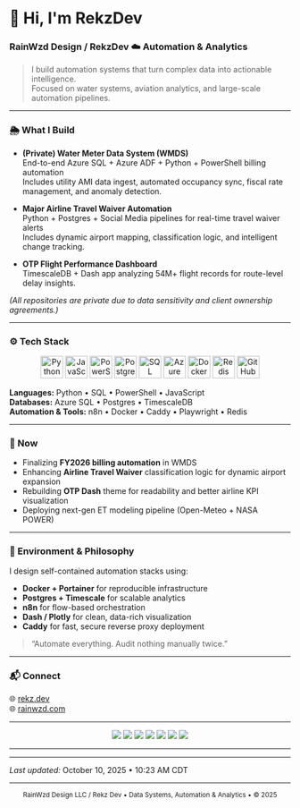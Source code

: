 # 👋 Hi, I'm RekzDev 
### RainWzd Design / RekzDev ☁️ Automation & Analytics

> I build automation systems that turn complex data into actionable intelligence.  
> Focused on water systems, aviation analytics, and large-scale automation pipelines.

---

### 🌦️ What I Build
- **(Private) Water Meter Data System (WMDS)**  
  End-to-end Azure SQL + Azure ADF + Python + PowerShell billing automation  
  Includes utility AMI data ingest, automated occupancy sync, fiscal rate management, and anomaly detection.

- **Major Airline Travel Waiver Automation**  
  Python + Postgres + Social Media pipelines for real-time travel waiver alerts  
  Includes dynamic airport mapping, classification logic, and intelligent change tracking.

- **OTP Flight Performance Dashboard**  
  TimescaleDB + Dash app analyzing 54M+ flight records for route-level delay insights.  

*(All repositories are private due to data sensitivity and client ownership agreements.)*

---

### ⚙️ Tech Stack

<p align="center">
  <!-- Languages -->
  <img src="https://cdn.jsdelivr.net/gh/devicons/devicon/icons/python/python-original.svg" width="40" height="40" alt="Python"/>
  <img src="https://cdn.jsdelivr.net/gh/devicons/devicon/icons/javascript/javascript-original.svg" width="40" height="40" alt="JavaScript"/>
  <img src="https://cdn.jsdelivr.net/gh/devicons/devicon/icons/powershell/powershell-original.svg" width="40" height="40" alt="PowerShell"/>

  <!-- Databases -->
  <img src="https://cdn.jsdelivr.net/gh/devicons/devicon/icons/postgresql/postgresql-original.svg" width="40" height="40" alt="Postgres"/>
  <img src="https://cdn.jsdelivr.net/gh/devicons/devicon/icons/microsoftsqlserver/microsoftsqlserver-plain.svg" width="40" height="40" alt="SQL Server"/>

  <!-- Cloud / Tools -->
  <img src="https://cdn.jsdelivr.net/gh/devicons/devicon/icons/azure/azure-original.svg" width="40" height="40" alt="Azure"/>
  <img src="https://cdn.jsdelivr.net/gh/devicons/devicon/icons/docker/docker-original.svg" width="40" height="40" alt="Docker"/>
  <img src="https://cdn.jsdelivr.net/gh/devicons/devicon/icons/redis/redis-original.svg" width="40" height="40" alt="Redis"/>
  <img src="https://cdn.jsdelivr.net/gh/devicons/devicon/icons/github/github-original.svg" width="40" height="40" alt="GitHub"/>
</p>

**Languages:** Python • SQL • PowerShell • JavaScript  
**Databases:** Azure SQL • Postgres • TimescaleDB  
**Automation & Tools:** n8n • Docker • Caddy • Playwright • Redis  

---

### 🧭 Now
- Finalizing **FY2026 billing automation** in WMDS  
- Enhancing **Airline Travel Waiver** classification logic for dynamic airport expansion  
- Rebuilding **OTP Dash** theme for readability and better airline KPI visualization  
- Deploying next-gen ET modeling pipeline (Open-Meteo + NASA POWER)

---

### 🧰 Environment & Philosophy

I design self-contained automation stacks using:  
- **Docker + Portainer** for reproducible infrastructure  
- **Postgres + Timescale** for scalable analytics  
- **n8n** for flow-based orchestration  
- **Dash / Plotly** for clean, data-rich visualization  
- **Caddy** for fast, secure reverse proxy deployment  

> “Automate everything. Audit nothing manually twice.”

---

### 📬 Connect
🌐 [rekz.dev](https://rekz.dev)  
🌐 [rainwzd.com](https://rainwzd.com)  

---

<p align="center">
  <img src="https://img.shields.io/badge/Python-3.13-blue?logo=python"/>
  <img src="https://img.shields.io/badge/PostgreSQL-15-blue?logo=postgresql"/>
  <img src="https://img.shields.io/badge/Azure-Cloud-blue?logo=microsoftazure"/>
  <img src="https://img.shields.io/badge/Docker-Containerized-2496ED?logo=docker"/>
  <img src="https://img.shields.io/badge/n8n-Automation-EA4C89?logo=n8n"/>
  <img src="https://img.shields.io/badge/TimescaleDB-Analytics-000000?logo=timescaledb"/>
  <img src="https://img.shields.io/badge/Status-Automating-success?style=flat-square&color=green"/>
</p>

---

---

_Last updated:_ <!--LAST_UPDATED-->October 10, 2025 • 10:23 AM CDT<!--/LAST_UPDATED-->

---

<p align="center">
  <sub>RainWzd Design LLC / Rekz Dev • Data Systems, Automation & Analytics • © 2025</sub>
</p>
